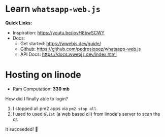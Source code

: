 # Learn `whatsapp-web.js`

**Quick Links:**

- Inspiration: https://youtu.be/iovH8bwSCWY
- Docs:
  - Get started: https://wwebjs.dev/guide/
  - Github: https://github.com/pedroslopez/whatsapp-web.js
  - API Docs: https://docs.wwebjs.dev/index.html

# Hosting on linode

- Ram Computation: **330 mb**

How did I finally able to login?

1. I stopped all pm2 apps via `pm2 stop all`.
2. I used to used `Glist` (a web based cli) from linode's server to scan the qr.

It succeeded! 🚀
